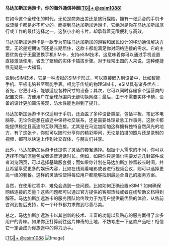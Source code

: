 **马达加斯加远游卡，你的海外通信神器[[TG💪+ @esim1088](https://t.me/s/esim1088)]**

在如今这个全球化的时代，无论是商务出差还是旅行探险，拥有一张适合的手机卡或流量卡都是必不可少的。而提到马达加斯加远游卡，它绝对是你在马达加斯加旅行或工作的最佳选择之一。这张小小的卡片，却承载着无限便利与高效。

马达加斯加远游卡是一款专为前往马达加斯加的游客和居民设计的移动通信解决方案。无论是短期访问还是长期居住，这款卡都能满足你对网络连接的需求。它的主要优势在于无需更换手机SIM卡，支持eSIM技术，这意味着你可以通过手机设置直接激活使用，省去了繁琐的实体卡插拔步骤。对于经常出国的人来说，这种便捷性无疑是一大福音。

说到eSIM技术，它是一种虚拟的SIM卡形式，可以直接嵌入到设备中，比如智能手机、平板电脑甚至智能手表。相比于传统的物理SIM卡，eSIM具有诸多优点：首先，它更小巧，能够适应各种尺寸的设备；其次，它可以同时存储多个运营商的配置文件，方便用户在全球范围内无缝切换网络；最后，由于不需要实体卡槽，设备的设计更加简洁美观，防水性能也得到了提升。

马达加斯加远游卡不仅适用于手机，还涵盖了多种设备类型，包括平板、笔记本电脑等。无论你是想在旅途中保持社交联系，还是需要处理紧急工作事务，这款卡都能提供稳定且高速的互联网连接。尤其是在马达加斯加这样拥有独特自然风光的地方，有了这张卡，你就可以随时分享你的精彩瞬间，无论是拍摄的照片还是录制的视频，都可以快速上传到社交媒体，与朋友们共享。

此外，马达加斯加远游卡还提供了灵活的套餐选择。根据个人需求的不同，你可以选择不同的流量包或者语音通话时长。例如，如果你只是偶尔需要发送几封邮件或者浏览网页，可以选择基础版套餐；而如果你计划在马达加斯加停留较长时间，并且希望享受更多的娱乐内容，比如在线观看电影或者进行视频会议，则可以选择更高一级的套餐。这样的灵活性使得每位用户都能够找到最适合自己的服务方案。

当然，在使用过程中，难免会遇到一些问题。比如如何正确设置eSIM？如何确保网络连接的质量？这些问题都可以通过官方提供的客服热线或者在线帮助文档得到解答。马达加斯加远游卡的服务团队始终致力于为用户提供最优质的体验，从售前咨询到售后支持，每一个环节都力求做到尽善尽美。

总之，马达加斯加远游卡以其创新的技术、丰富的功能以及贴心的服务赢得了众多用户的青睐。如果你正打算前往这片神奇的土地，不妨考虑一下这款产品吧！相信它一定会成为你旅途中的得力助手。

[[TG💪+ @esim1088](https://t.me/s/esim1088) ![Image](https://i.postimg.cc/4NQfJmqS/Snipaste-2025-05-13-00-14-12.png)]